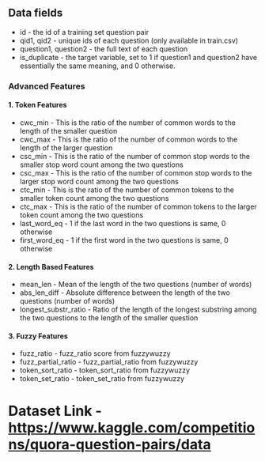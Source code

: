 ## Data fields
* id - the id of a training set question pair
* qid1, qid2 - unique ids of each question (only available in train.csv)
* question1, question2 - the full text of each question
* is_duplicate - the target variable, set to 1 if question1 and question2 have essentially the same meaning, and 0 otherwise.

### Advanced Features

#### 1. Token Features
* cwc_min - This is the ratio of the number of common words to the length of the smaller question
* cwc_max - This is the ratio of the number of common words to the length of the larger question
* csc_min - This is the ratio of the number of common stop words to the smaller stop word count among the two questions
* csc_max - This is the ratio of the number of common stop words to the larger stop word count among the two questions
* ctc_min - This is the ratio of the number of common tokens to the smaller token count among the two questions
* ctc_max - This is the ratio of the number of common tokens to the larger token count among the two questions
* last_word_eq - 1 if the last word in the two questions is same, 0 otherwise
* first_word_eq - 1 if the first word in the two questions is same, 0 otherwise

#### 2. Length Based Features
* mean_len - Mean of the length of the two questions (number of words)
* abs_len_diff - Absolute difference between the length of the two questions (number of words)
* longest_substr_ratio - Ratio of the length of the longest substring among the two questions to the length of the smaller question

#### 3. Fuzzy Features
* fuzz_ratio - fuzz_ratio score from fuzzywuzzy
* fuzz_partial_ratio - fuzz_partial_ratio from fuzzywuzzy
* token_sort_ratio - token_sort_ratio from fuzzywuzzy
* token_set_ratio - token_set_ratio from fuzzywuzzy

# Dataset Link - https://www.kaggle.com/competitions/quora-question-pairs/data